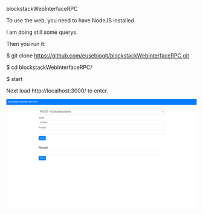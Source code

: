 blockstackWebInterfaceRPC

To use the web, you need to have NodeJS installed. 

I am doing still some querys.

Then you run it:

  $ git clone https://github.com/eusebiogit/blockstackWebInterfaceRPC.git
  
  $ cd blockstackWebInterfaceRPC/
  
  $ start

Next load http://localhost:3000/ to enter.


![Vamoscarga](https://github.com/eusebiogit/blockstackWebInterfaceRPC/blob/master/public/images/Screenshot111.png)
